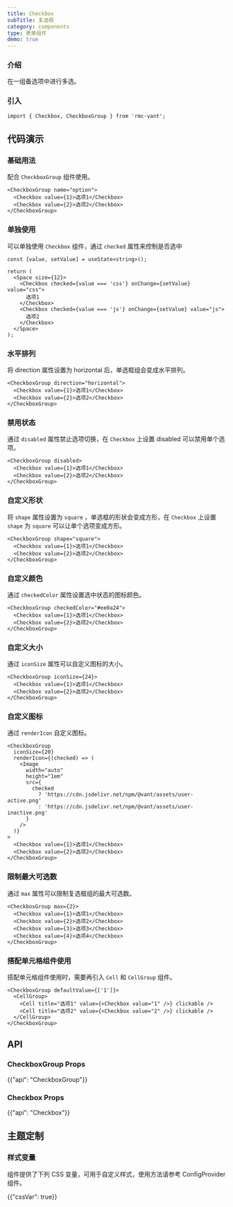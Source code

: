 ```yaml
---
title: Checkbox
subTitle: 复选框
category: components
type: 表单组件
demo: true
---
```


### 介绍

在一组备选项中进行多选。

### 引入

```tsx
import { Checkbox, CheckboxGroup } from 'rmc-vant';
```

## 代码演示

### 基础用法

配合 `CheckboxGroup` 组件使用。

```tsx
<CheckboxGroup name="option">
  <Checkbox value={1}>选项1</Checkbox>
  <Checkbox value={2}>选项2</Checkbox>
</CheckboxGroup>
```

### 单独使用

可以单独使用 `Checkbox` 组件，通过 `checked` 属性来控制是否选中

```tsx
const [value, setValue] = useState<string>();

return (
  <Space size={12}>
    <Checkbox checked={value === 'css'} onChange={setValue} value="css">
      选项1
    </Checkbox>
    <Checkbox checked={value === 'js'} onChange={setValue} value="js">
      选项2
    </Checkbox>
  </Space>
);
```

### 水平排列

将 direction 属性设置为 horizontal 后，单选框组会变成水平排列。

```tsx
<CheckboxGroup direction="horizontal">
  <Checkbox value={1}>选项1</Checkbox>
  <Checkbox value={2}>选项2</Checkbox>
</CheckboxGroup>
```

### 禁用状态

通过 `disabled` 属性禁止选项切换，在 `Checkbox` 上设置 disabled 可以禁用单个选项。

```tsx
<CheckboxGroup disabled>
  <Checkbox value={1}>选项1</Checkbox>
  <Checkbox value={2}>选项2</Checkbox>
</CheckboxGroup>
```

### 自定义形状

将 `shape` 属性设置为 `square` ，单选框的形状会变成方形，在 `Checkbox` 上设置 `shape` 为 `square` 可以让单个选项变成方形。

```tsx
<CheckboxGroup shape="square">
  <Checkbox value={1}>选项1</Checkbox>
  <Checkbox value={2}>选项2</Checkbox>
</CheckboxGroup>
```

### 自定义颜色

通过 `checkedColor` 属性设置选中状态的图标颜色。

```tsx
<CheckboxGroup checkedColor="#ee0a24">
  <Checkbox value={1}>选项1</Checkbox>
  <Checkbox value={2}>选项2</Checkbox>
</CheckboxGroup>
```

### 自定义大小

通过 `iconSize` 属性可以自定义图标的大小。

```tsx
<CheckboxGroup iconSize={24}>
  <Checkbox value={1}>选项1</Checkbox>
  <Checkbox value={2}>选项2</Checkbox>
</CheckboxGroup>
```

### 自定义图标

通过 `renderIcon` 自定义图标。

```tsx
<CheckboxGroup
  iconSize={20}
  renderIcon={(checked) => (
    <Image
      width="auto"
      height="1em"
      src={
        checked
          ? 'https://cdn.jsdelivr.net/npm/@vant/assets/user-active.png'
          : 'https://cdn.jsdelivr.net/npm/@vant/assets/user-inactive.png'
      }
    />
  )}
>
  <Checkbox value={1}>选项1</Checkbox>
  <Checkbox value={2}>选项2</Checkbox>
</CheckboxGroup>
```

### 限制最大可选数

通过 `max` 属性可以限制复选框组的最大可选数。

```tsx
<CheckboxGroup max={2}>
  <Checkbox value={1}>选项1</Checkbox>
  <Checkbox value={2}>选项2</Checkbox>
  <Checkbox value={3}>选项3</Checkbox>
  <Checkbox value={4}>选项4</Checkbox>
</CheckboxGroup>
```

### 搭配单元格组件使用

搭配单元格组件使用时，需要再引入 `Cell` 和 `CellGroup` 组件。

```tsx
<CheckboxGroup defaultValue={['1']}>
  <CellGroup>
    <Cell title="选项1" value={<Checkbox value="1" />} clickable />
    <Cell title="选项2" value={<Checkbox value="2" />} clickable />
  </CellGroup>
</CheckboxGroup>
```

## API

### CheckboxGroup Props

{{"api": "CheckboxGroup"}}

### Checkbox Props

{{"api": "Checkbox"}}

## 主题定制

### 样式变量

组件提供了下列 CSS 变量，可用于自定义样式，使用方法请参考 ConfigProvider 组件。

{{"cssVar": true}}
